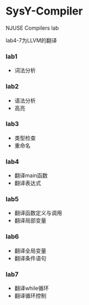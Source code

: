 # SysY-Compiler
NJUSE Compilers lab

lab4-7为LLVM的翻译

### lab1
- 词法分析

### lab2
- 语法分析
- 高亮

### lab3
- 类型检查
- 重命名

### lab4
- 翻译main函数
- 翻译表达式

### lab5
- 翻译函数定义与调用
- 翻译局部变量

### lab6
- 翻译全局变量
- 翻译条件语句

### lab7
- 翻译while循环
- 翻译循环控制

